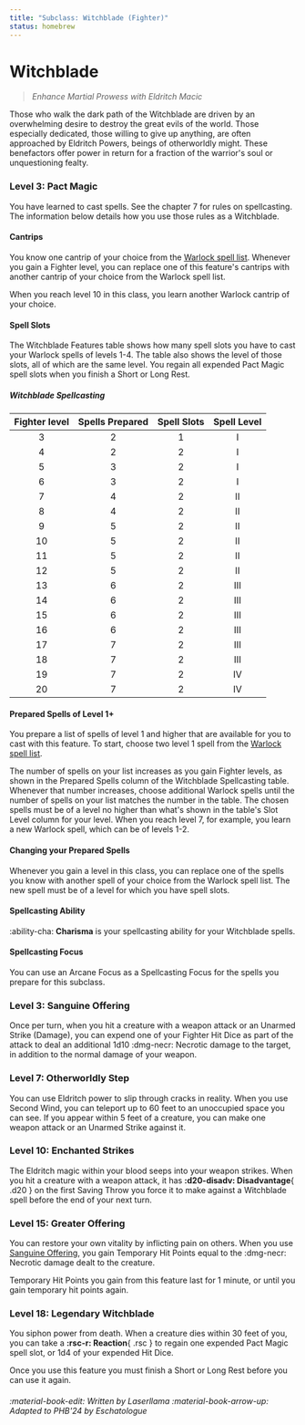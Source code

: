 ```yaml
---
title: "Subclass: Witchblade (Fighter)"
status: homebrew
---
```


<p style="display:none">
Enhance Martial Prowess with Eldritch Macic
</p>

# Witchblade

> *Enhance Martial Prowess with Eldritch Macic*

Those who walk the dark path of the Witchblade are driven by an overwhelming desire to destroy the great evils of the world. Those especially dedicated, those willing to give up anything, are often approached by Eldritch Powers, beings of otherworldly might. These benefactors offer power in return for a fraction of the warrior's soul or unquestioning fealty.

### Level 3: Pact Magic

You have learned to cast spells. See the chapter 7 for rules on spellcasting. The information below details how you use those rules as a Witchblade.

#### Cantrips 

You know one cantrip of your choice from the [Warlock spell list]. Whenever you gain a Fighter level, you can replace one of this feature's cantrips with another cantrip of your choice from the Warlock spell list.

When you reach level 10 in this class, you learn another Warlock cantrip of your choice.

#### Spell Slots

The Witchblade Features table shows how many spell slots you have to cast your Warlock spells of levels 1-4. The table also shows the level of those slots, all of which are the same level. You regain all expended Pact Magic spell slots when you finish a Short or Long Rest.

##### Witchblade Spellcasting

| Fighter level | Spells Prepared | Spell Slots | Spell Level |
|:---:|:---:|:---:|:---:|
| 3 | 2 | 1 | I |
| 4 | 2 | 2 | I |
| 5 | 3 | 2 | I |
| 6 | 3 | 2 | I |
| 7 | 4 | 2 | II | 
| 8 | 4 | 2 | II| 
| 9 | 5 | 2 | II |
| 10 | 5 | 2 | II |
| 11 | 5 | 2 | II |
| 12 | 5 | 2 | II |
| 13 | 6 | 2 | III |
| 14 | 6 | 2 | III |
| 15 | 6 | 2 | III |
| 16 | 6 | 2 | III |
| 17 | 7 | 2 | III |
| 18 | 7 | 2 | III |
| 19 | 7 | 2 | IV |
| 20 | 7 | 2 | IV |

#### Prepared Spells of Level 1+

You prepare a list of spells of level 1 and higher that are available for you to cast with this feature. To start, choose two level 1 spell from the [Warlock spell list].

The number of spells on your list increases as you gain Fighter levels, as shown in the Prepared Spells column of the Witchblade Spellcasting table. Whenever that number increases, choose additional Warlock spells until the number of spells on your list matches the number in the table. The chosen spells must be of a level no higher than what's shown in the table's Slot Level column for your level. When you reach level 7, for example, you learn a new Warlock spell, which can be of levels 1-2.

#### Changing your Prepared Spells

Whenever you gain a level in this class, you can replace one of the spells you know with another spell of your choice from the Warlock spell list. The new spell must be of a level for which you have spell slots.

#### Spellcasting Ability

:ability-cha: **Charisma** is your spellcasting ability for your Witchblade spells.

#### Spellcasting Focus

You can use an Arcane Focus as a Spellcasting Focus for the spells you prepare for this subclass.

### Level 3: Sanguine Offering

Once per turn, when you hit a creature with a weapon attack or an Unarmed Strike (Damage), you can expend one of your Fighter Hit Dice as part of the attack to deal an additional 1d10 :dmg-necr: Necrotic damage to the target, in addition to the normal damage of your weapon.

### Level 7: Otherworldly Step

You can use Eldritch power to slip through cracks in reality. When you use Second Wind, you can teleport up to 60 feet to an unoccupied space you can see. If you appear within 5 feet of a creature, you can make one weapon attack or an Unarmed Strike against it.

### Level 10: Enchanted Strikes

The Eldritch magic within your blood seeps into your weapon strikes. When you hit a creature with a weapon attack, it has **:d20-disadv: Disadvantage**{ .d20 } on the first Saving Throw you force it to make against a Witchblade spell before the end of your next turn.

### Level 15: Greater Offering

You can restore your own vitality by inflicting pain on others. When you use [Sanguine Offering](#level-3-sanguine-offering), you gain Temporary Hit Points equal to the :dmg-necr: Necrotic damage dealt to the creature.

Temporary Hit Points you gain from this feature last for 1 minute, or until you gain temporary hit points again.

### Level 18: Legendary Witchblade

You siphon power from death. When a creature dies within 30 feet of you, you can take a **:rsc-r: Reaction**{ .rsc } to regain one expended Pact Magic spell slot, or 1d4 of your expended Hit Dice.

Once you use this feature you must finish a Short or Long Rest before you can use it again.

[Warlock spell list]: ../../spells/class-specific/warlock.md

###### :material-book-edit: Written by *Laserllama* :material-book-arrow-up: Adapted to PHB'24 by *Eschatologue*